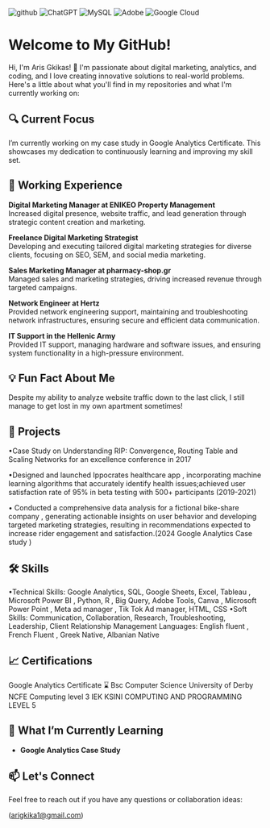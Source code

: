 ![github](https://img.shields.io/badge/GitHub-000000?style=for-the-badge&logo=GitHub&logoColor=white)
![ChatGPT](https://img.shields.io/badge/chatGPT-74aa9c?style=for-the-badge&logo=openai&logoColor=white)
![MySQL](https://img.shields.io/badge/mysql-4479A1.svg?style=for-the-badge&logo=mysql&logoColor=white)
![Adobe](https://img.shields.io/badge/adobe-%23FF0000.svg?style=for-the-badge&logo=adobe&logoColor=white)
![Google Cloud](https://img.shields.io/badge/GoogleCloud-%234285F4.svg?style=for-the-badge&logo=google-cloud&logoColor=white)

# Welcome to My GitHub!

Hi, I'm Aris Gkikas! 👋 I'm passionate about digital marketing, analytics, and coding, and I love creating innovative solutions to real-world problems. Here's a little about what you'll find in my repositories and what I'm currently working on:

## 🔍 Current Focus

I’m currently working on my case study in Google Analytics Certificate. This showcases my dedication to continuously learning and improving my skill set.

## 💼 Working Experience 

 **Digital Marketing Manager at ENIKEO Property Management**  
  Increased digital presence, website traffic, and lead generation through strategic content creation and marketing.

**Freelance Digital Marketing Strategist**  
  Developing and executing tailored digital marketing strategies for diverse clients, focusing on SEO, SEM, and social media marketing.

  **Sales Marketing Manager at pharmacy-shop.gr**  
  Managed sales and marketing strategies, driving increased revenue through targeted campaigns.

  **Network Engineer at Hertz**  
  Provided network engineering support, maintaining and troubleshooting network infrastructures, ensuring secure and efficient data communication.

  **IT Support in the Hellenic Army**  
  Provided IT support, managing hardware and software issues, and ensuring system functionality in a high-pressure environment.


## 💡 Fun Fact About Me
Despite my ability to analyze website traffic down to the last click, I still manage to get lost in my own apartment sometimes!

## 🚀 Projects
•Case Study on Understanding RIP: Convergence, Routing Table and Scaling Networks for an excellence conference in 2017

•Designed and launched Ippocrates healthcare app , incorporating machine learning algorithms that accurately identify health issues;achieved user satisfaction rate of 95% in beta testing with 500+ participants (2019-2021)

• Conducted a comprehensive data analysis for a fictional bike-share company , generating actionable insights on user behavior and developing targeted marketing strategies, resulting in recommendations expected to increase rider engagement and satisfaction.(2024 Google Analytics Case study )

## 🛠️ Skills

•Technical Skills: Google Analytics, SQL, Google Sheets, Excel, Tableau , Microsoft Power BI , Python, R , Big Query, Adobe Tools, Canva , Microsoft Power Point , Meta ad manager , Tik Tok Ad manager, HTML, CSS 
•Soft Skills:  Communication, Collaboration, Research, Troubleshooting, Leadership, Client Relationship Management
Languages: English fluent , French Fluent , Greek Native, Albanian Native

## 📈 Certifications
Google Analytics Certificate ⌛
Bsc Computer Science University of Derby 
NCFE Computing level 3 
IEK KSINI COMPUTING AND PROGRAMMING LEVEL 5


## 🌱 What I’m Currently Learning

- **Google Analytics Case Study**

## 📫 Let's Connect

Feel free to reach out if you have any questions or collaboration ideas:

(arigkika1@gmail.com)
